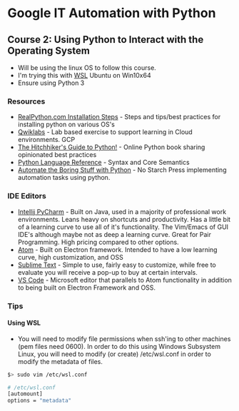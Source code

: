 # Google IT Automation with Python

## Course 2: Using Python to Interact with the Operating System

* Will be using the linux OS to follow this course.
* I'm trying this with [WSL](https://docs.microsoft.com/en-us/windows/wsl/about) Ubuntu on Win10x64
* Ensure using Python 3

### Resources
* [RealPython.com Installation Steps](https://realpython.com/installing-python/) - Steps and tips/best practices for installing python on various OS's 
* [Qwiklabs](https://www.qwiklabs.com/) - Lab based exercise to support learning in Cloud environments. GCP
* [The Hitchhiker's Guide to Python!](https://docs.python-guide.org/) - Online Python book sharing opinionated best practices
* [Python Language Reference](https://docs.python.org/3/reference/index.html) - Syntax and Core Semantics
* [Automate the Boring Stuff with Python](https://automatetheboringstuff.com/) - No Starch Press implementing automation tasks using python.

### IDE Editors

* [Intellij PyCharm](https://www.jetbrains.com/pycharm/?_ga=2.72593687.545792099.1646404242-367428489.1646207259) - Built on Java, used in a majority of professional work environments. Leans heavy on shortcuts and productivity. Has a little bit of a learning curve to use all of it's functionality. The Vim/Emacs of GUI IDE's although maybe not as deep a learning curve. Great for Pair Programming. High pricing compared to other options.
* [Atom](https://atom.io/) - Built on Electron framework. Intended to have a low learning curve, high customization, and OSS
* [Sublime Text](https://www.sublimetext.com/) - Simple to use, fairly easy to customize, while free to evaluate you will receive a pop-up to buy at certain intervals.
* [VS Code](https://code.visualstudio.com/) - Microsoft editor that parallels to Atom functionality in addition to being built on Electron Framework and OSS.

### Tips
#### Using WSL
* You will need to modify file permissions when ssh'ing to other machines (pem files need 0600). In order to do this using Windows Subsystem Linux, you will need to modify (or create) /etc/wsl.conf in order to modify the metadata of files. 

```bash
$> sudo vim /etc/wsl.conf

# /etc/wsl.conf
[automount]
options = "metadata"
```
